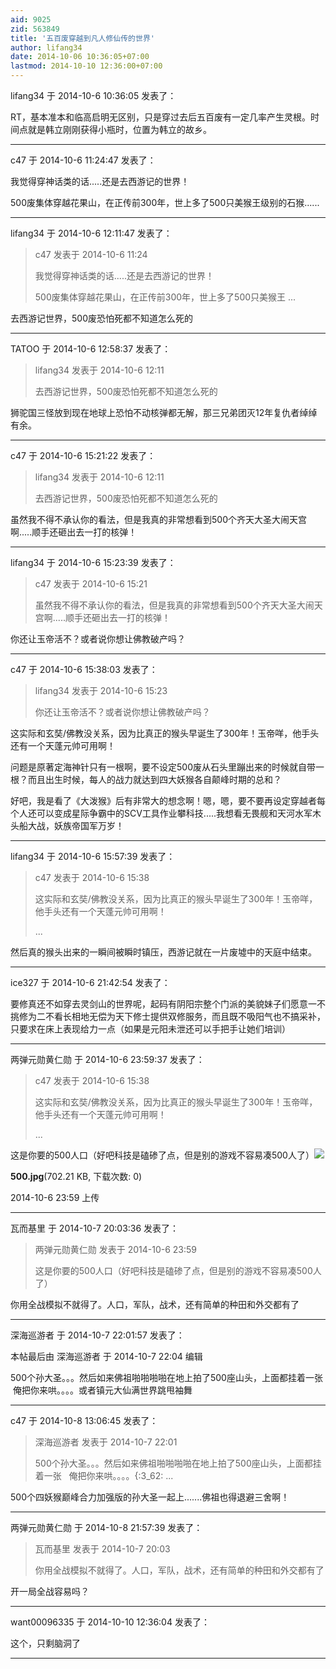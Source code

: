 ```yaml
---
aid: 9025
zid: 563849
title: '五百废穿越到凡人修仙传的世界'
author: lifang34
date: 2014-10-06 10:36:05+07:00
lastmod: 2014-10-10 12:36:00+07:00
---
```


lifang34 于 2014-10-6 10:36:05 发表了：

RT，基本准本和临高启明无区别，只是穿过去后五百废有一定几率产生灵根。时间点就是韩立刚刚获得小瓶时，位置为韩立的故乡。

---------

c47 于 2014-10-6 11:24:47 发表了：

我觉得穿神话类的话.....还是去西游记的世界！

500废集体穿越花果山，在正传前300年，世上多了500只美猴王级别的石猴......

---------

lifang34 于 2014-10-6 12:11:47 发表了：

> c47 发表于 2014-10-6 11:24
> 
> 我觉得穿神话类的话.....还是去西游记的世界！
> 
> 500废集体穿越花果山，在正传前300年，世上多了500只美猴王 ...



去西游记世界，500废恐怕死都不知道怎么死的

---------

TATOO 于 2014-10-6 12:58:37 发表了：

> lifang34 发表于 2014-10-6 12:11
> 
> 去西游记世界，500废恐怕死都不知道怎么死的



狮驼国三怪放到现在地球上恐怕不动核弹都无解，那三兄弟团灭12年复仇者绰绰有余。

---------

c47 于 2014-10-6 15:21:22 发表了：

> lifang34 发表于 2014-10-6 12:11
> 
> 去西游记世界，500废恐怕死都不知道怎么死的



虽然我不得不承认你的看法，但是我真的非常想看到500个齐天大圣大闹天宫啊.....顺手还砸出去一打的核弹！

---------

lifang34 于 2014-10-6 15:23:39 发表了：

> c47 发表于 2014-10-6 15:21
> 
> 虽然我不得不承认你的看法，但是我真的非常想看到500个齐天大圣大闹天宫啊.....顺手还砸出去一打的核弹！



你还让玉帝活不？或者说你想让佛教破产吗？

---------

c47 于 2014-10-6 15:38:03 发表了：

> lifang34 发表于 2014-10-6 15:23
> 
> 你还让玉帝活不？或者说你想让佛教破产吗？



这实际和玄奘/佛教没关系，因为比真正的猴头早诞生了300年！玉帝咩，他手头还有一个天蓬元帅可用啊！

问题是原著定海神针只有一根啊，要不设定500废从石头里蹦出来的时候就自带一根？而且出生时候，每人的战力就达到四大妖猴各自颠峰时期的总和？

好吧，我是看了《大泼猴》后有非常大的想念啊！嗯，嗯，要不要再设定穿越者每个人还可以变成星际争霸中的SCV工具作业攀科技.....我想看无畏舰和天河水军木头船大战，妖族帝国军万岁！

---------

lifang34 于 2014-10-6 15:57:39 发表了：

> c47 发表于 2014-10-6 15:38
> 
> 这实际和玄奘/佛教没关系，因为比真正的猴头早诞生了300年！玉帝咩，他手头还有一个天蓬元帅可用啊！
> 
> ...



然后真的猴头出来的一瞬间被瞬时镇压，西游记就在一片废墟中的天庭中结束。

---------

ice327 于 2014-10-6 21:42:54 发表了：

要修真还不如穿去灵剑山的世界呢，起码有阴阳宗整个门派的美貌妹子们愿意一不挑修为二不看长相地无偿为天下修士提供双修服务，而且既不吸阳气也不搞采补，只要求在床上表现给力一点（如果是元阳未泄还可以手把手让她们培训）

---------

两弹元勋黄仁勋 于 2014-10-6 23:59:37 发表了：

> c47 发表于 2014-10-6 15:38
> 
> 这实际和玄奘/佛教没关系，因为比真正的猴头早诞生了300年！玉帝咩，他手头还有一个天蓬元帅可用啊！
> 
> ...



这是你要的500人口（好吧科技是磕碜了点，但是别的游戏不容易凑500人了）![](https://mirrors.tuna.tsinghua.edu.cn/osdn/lgqm/72877/235920f5z6457z73q8mfh1.jpg)



**500.jpg**(702.21 KB, 下载次数: 0)



2014-10-6 23:59 上传

---------

瓦而基里 于 2014-10-7 20:03:36 发表了：

> 两弹元勋黄仁勋 发表于 2014-10-6 23:59
> 
> 这是你要的500人口（好吧科技是磕碜了点，但是别的游戏不容易凑500人了）



你用全战模拟不就得了。人口，军队，战术，还有简单的种田和外交都有了

---------

深海巡游者 于 2014-10-7 22:01:57 发表了：

本帖最后由 深海巡游者 于 2014-10-7 22:04 编辑 

500个孙大圣。。。然后如来佛祖啪啪啪啪在地上拍了500座山头，上面都挂着一张   俺把你来哄。。。。或者镇元大仙满世界跳甩袖舞

---------

c47 于 2014-10-8 13:06:45 发表了：

> 深海巡游者 发表于 2014-10-7 22:01
> 
> 500个孙大圣。。。然后如来佛祖啪啪啪啪在地上拍了500座山头，上面都挂着一张   俺把你来哄。。。。{:3\_62: ...



500个四妖猴巅峰合力加强版的孙大圣一起上.......佛祖也得退避三舍啊！

---------

两弹元勋黄仁勋 于 2014-10-8 21:57:39 发表了：

> 瓦而基里 发表于 2014-10-7 20:03
> 
> 你用全战模拟不就得了。人口，军队，战术，还有简单的种田和外交都有了



开一局全战容易吗？

---------

want00096335 于 2014-10-10 12:36:04 发表了：

这个，只剩脑洞了

---------

